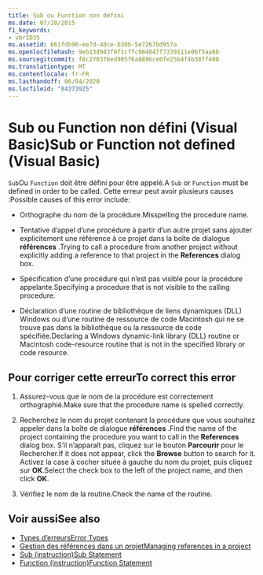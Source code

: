 ```yaml
---
title: Sub ou Function non défini
ms.date: 07/20/2015
f1_keywords:
- vbrID35
ms.assetid: 661fdb90-ee7d-40ce-b30b-5e7267bd957a
ms.openlocfilehash: 9eb13d943f9f1cffc984847f7339111e06f5aa6b
ms.sourcegitcommit: f8c270376ed905f6a8896ce0fe25b4f4b38ff498
ms.translationtype: MT
ms.contentlocale: fr-FR
ms.lasthandoff: 06/04/2020
ms.locfileid: "84373925"
---
```

# <a name="sub-or-function-not-defined-visual-basic"></a><span data-ttu-id="33dae-102">Sub ou Function non défini (Visual Basic)</span><span class="sxs-lookup"><span data-stu-id="33dae-102">Sub or Function not defined (Visual Basic)</span></span>
<span data-ttu-id="33dae-103">`Sub`Ou `Function` doit être défini pour être appelé.</span><span class="sxs-lookup"><span data-stu-id="33dae-103">A `Sub` or `Function` must be defined in order to be called.</span></span> <span data-ttu-id="33dae-104">Cette erreur peut avoir plusieurs causes :</span><span class="sxs-lookup"><span data-stu-id="33dae-104">Possible causes of this error include:</span></span>  
  
- <span data-ttu-id="33dae-105">Orthographe du nom de la procédure.</span><span class="sxs-lookup"><span data-stu-id="33dae-105">Misspelling the procedure name.</span></span>  
  
- <span data-ttu-id="33dae-106">Tentative d’appel d’une procédure à partir d’un autre projet sans ajouter explicitement une référence à ce projet dans la boîte de dialogue **références** .</span><span class="sxs-lookup"><span data-stu-id="33dae-106">Trying to call a procedure from another project without explicitly adding a reference to that project in the **References** dialog box.</span></span>  
  
- <span data-ttu-id="33dae-107">Spécification d’une procédure qui n’est pas visible pour la procédure appelante.</span><span class="sxs-lookup"><span data-stu-id="33dae-107">Specifying a procedure that is not visible to the calling procedure.</span></span>  
  
- <span data-ttu-id="33dae-108">Déclaration d’une routine de bibliothèque de liens dynamiques (DLL) Windows ou d’une routine de ressource de code Macintosh qui ne se trouve pas dans la bibliothèque ou la ressource de code spécifiée.</span><span class="sxs-lookup"><span data-stu-id="33dae-108">Declaring a Windows dynamic-link library (DLL) routine or Macintosh code-resource routine that is not in the specified library or code resource.</span></span>  
  
## <a name="to-correct-this-error"></a><span data-ttu-id="33dae-109">Pour corriger cette erreur</span><span class="sxs-lookup"><span data-stu-id="33dae-109">To correct this error</span></span>  
  
1. <span data-ttu-id="33dae-110">Assurez-vous que le nom de la procédure est correctement orthographié.</span><span class="sxs-lookup"><span data-stu-id="33dae-110">Make sure that the procedure name is spelled correctly.</span></span>  
  
2. <span data-ttu-id="33dae-111">Recherchez le nom du projet contenant la procédure que vous souhaitez appeler dans la boîte de dialogue **références** .</span><span class="sxs-lookup"><span data-stu-id="33dae-111">Find the name of the project containing the procedure you want to call in the **References** dialog box.</span></span> <span data-ttu-id="33dae-112">S’il n’apparaît pas, cliquez sur le bouton **Parcourir** pour le Rechercher.</span><span class="sxs-lookup"><span data-stu-id="33dae-112">If it does not appear, click the **Browse** button to search for it.</span></span> <span data-ttu-id="33dae-113">Activez la case à cocher située à gauche du nom du projet, puis cliquez sur **OK**.</span><span class="sxs-lookup"><span data-stu-id="33dae-113">Select the check box to the left of the project name, and then click **OK**.</span></span>  
  
3. <span data-ttu-id="33dae-114">Vérifiez le nom de la routine.</span><span class="sxs-lookup"><span data-stu-id="33dae-114">Check the name of the routine.</span></span>  
  
## <a name="see-also"></a><span data-ttu-id="33dae-115">Voir aussi</span><span class="sxs-lookup"><span data-stu-id="33dae-115">See also</span></span>

- [<span data-ttu-id="33dae-116">Types d’erreurs</span><span class="sxs-lookup"><span data-stu-id="33dae-116">Error Types</span></span>](../../programming-guide/language-features/error-types.md)
- [<span data-ttu-id="33dae-117">Gestion des références dans un projet</span><span class="sxs-lookup"><span data-stu-id="33dae-117">Managing references in a project</span></span>](/visualstudio/ide/managing-references-in-a-project)
- [<span data-ttu-id="33dae-118">Sub (instruction)</span><span class="sxs-lookup"><span data-stu-id="33dae-118">Sub Statement</span></span>](../statements/sub-statement.md)
- [<span data-ttu-id="33dae-119">Function (instruction)</span><span class="sxs-lookup"><span data-stu-id="33dae-119">Function Statement</span></span>](../statements/function-statement.md)
